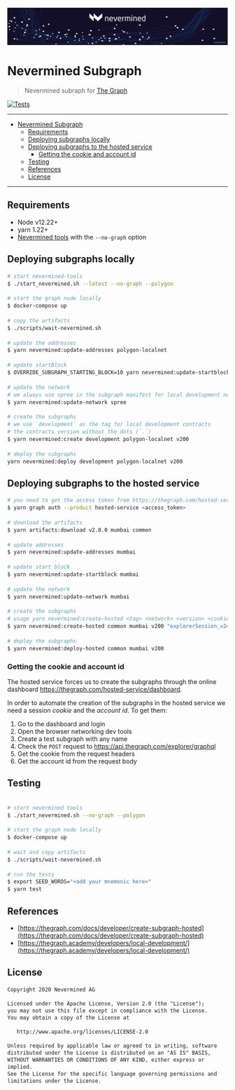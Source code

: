 [![banner](https://raw.githubusercontent.com/nevermined-io/assets/main/images/logo/banner_logo.png)](https://nevermined.io)

# Nevermined Subgraph

> Nevermined subraph for [The Graph](https://thegraph.com)

[![Tests](https://github.com/nevermined-io/subgraph/workflows/Build/badge.svg)](https://github.com/nevermined-io/subgraph/actions)

---

- [Nevermined Subgraph](#nevermined-subgraph)
  - [Requirements](#requirements)
  - [Deploying subgraphs locally](#deploying-subgraphs-locally)
  - [Deploying subgraphs to the hosted service](#deploying-subgraphs-to-the-hosted-service)
    - [Getting the cookie and account id](#getting-the-cookie-and-account-id)
  - [Testing](#testing)
  - [References](#references)
  - [License](#license)

---

## Requirements

- Node v12.22+
- yarn 1.22+
- [Nevermined tools]([https://git](https://github.com/nevermined-io/tools)) with the `--no-graph` option

## Deploying subgraphs locally

```bash
# start nevermined-tools
$ ./start_nevermined.sh --latest --no-graph --polygon

# start the graph node locally
$ docker-compose up

# copy the artifacts
$ ./scripts/wait-nevermined.sh

# update the addresses
$ yarn nevermined:update-addresses polygon-localnet

# update startBlock
$ OVERRIDE_SUBGRAPH_STARTING_BLOCK=10 yarn nevermined:update-startblock polygon-localnet

# update the network
# we always use spree in the subgraph manifest for local development networks
$ yarn nevermined:update-network spree

# create the subgraphs
# we use `development` as the tag for local development contracts
# the contracts version without the dots (`.`)
$ yarn nevermined:create development polygon-localnet v200

# deploy the subgraphs
yarn nevermined:deploy development polygon-localnet v200
```

## Deploying subgraphs to the hosted service
```bash
# you need to get the access token from https://thegraph.com/hosted-service/dashboard and authenticate
$ yarn graph auth --product hosted-service <access_token>

# download the artifacts
$ yarn artifacts:download v2.0.0 mumbai common

# update addresses
$ yarn nevermined:update-addresses mumbai

# update start block
$ yarn nevermined:update-startblock mumbai

# update the network
$ yarn nevermined:update-network mumbai

# create the subgraphs
# usage yarn nevermined:create-hosted <tag> <network> <version> <cookie> <account id>
$ yarn nevermined:create-hosted common mumbai v200 "explorerSession_v24=s%3A6zVr0-om..." "MDEy..."

# deploy the subgraphs
$ yarn nevermined:deploy-hosted common mumbai v200
```

### Getting the cookie and account id
The hosted service forces us to create the subgraphs through the online dashboard https://thegraph.com/hosted-service/dashboard.

In order to automate the creation of the subgraphs in the hosted service we need a session _cookie_ and the _account id_. To get them:
1. Go to the dashboard and login
2. Open the browser networking dev tools
3. Create a test subgraph with any name
4. Check the `POST` request to https://api.thegraph.com/explorer/graphql
5. Get the cookie from the request headers
6. Get the account id from the request body

## Testing

```bash

# start nevermined tools
$ ./start_nevermined.sh --no-graph --polygon

# start the graph node locally
$ docker-compose up

# wait and copy artifacts
$ ./scripts/wait-nevermined.sh

# run the tests
$ export SEED_WORDS="<add your mnemonic here>"
$ yarn test
```

## References

- [https://thegraph.com/docs/developer/create-subgraph-hosted](https://thegraph.com/docs/developer/create-subgraph-hosted)
- [https://thegraph.academy/developers/local-development/](https://thegraph.academy/developers/local-development/)

## License

```
Copyright 2020 Nevermined AG

Licensed under the Apache License, Version 2.0 (the "License");
you may not use this file except in compliance with the License.
You may obtain a copy of the License at

   http://www.apache.org/licenses/LICENSE-2.0

Unless required by applicable law or agreed to in writing, software
distributed under the License is distributed on an "AS IS" BASIS,
WITHOUT WARRANTIES OR CONDITIONS OF ANY KIND, either express or implied.
See the License for the specific language governing permissions and
limitations under the License.
```